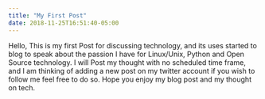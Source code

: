 ```yaml
---
title: "My First Post"
date: 2018-11-25T16:51:40-05:00
---
```


Hello, This is my first Post for discussing technology, and its uses started to blog to speak about the passion I have for Linux/Unix, Python and Open Source technology. I will Post my thought with no scheduled time frame, and I am thinking of adding a new post on my twitter account if you wish to follow me feel free to do so. Hope you enjoy my blog post and my thought on tech.

